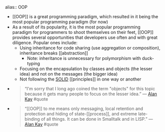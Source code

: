 alias:: OOP

- [[OOP]] is a great programming paradigm, which resulted in it being the most popular programming paradigm (for now)
- As a result of its popularity, it is the most popular programming paradigm for programmers to shoot themselves on their feet, [[OOP]] provides several opportunities that developers use often and with great diligence. Popular ones include:
	- Using inheritance for code sharing (use aggregation or composition), inheritance breaks [[abstraction]]
	  * Note: inheritance is unnecessary for polymorphism with duck-typing
	- Focusing on the encapsulation by classes and objects (the lesser idea) and not on the messages (the bigger idea)
	- Not following the [SOLID](https://en.wikipedia.org/wiki/SOLID) [[principles]] in one way or another
- > “I'm sorry that I long ago coined the term "objects" for this topic because it gets many people to focus on the lesser idea.” — [Alan Kay](http://wiki.c2.com/?AlanKayOnMessaging) #quote
- > “[[OOP]] to me means only messaging, local retention and protection and hiding of state-[[process]], and extreme late-binding of all things. It can be done in Smalltalk and in LISP.” — [Alan Kay](http://userpage.fu-berlin.de/~ram/pub/pub_jf47ht81Ht/doc_kay_oop_en) #quote